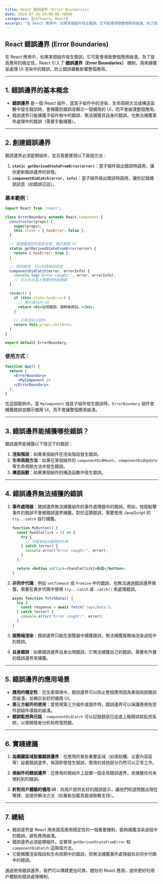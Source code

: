 ```yaml
---
title: React 錯誤邊界 (Error Boundaries)
date: 2024-07-20 19:00:00 +0800
categories: [Software, React]
excerpt: "在 React 應用中，如果某個組件發生錯誤，它可能會導致整個應用崩潰。為了提高應用的穩定性，React 引入了 **錯誤邊界（Error Boundaries）** 機制，用來捕獲並處理 UI 渲染中的錯誤，防止錯誤擴散影響整個應用"
---
```


## React 錯誤邊界 (Error Boundaries)

在 React 應用中，如果某個組件發生錯誤，它可能會導致整個應用崩潰。為了提高應用的穩定性，React 引入了 **錯誤邊界（Error Boundaries）** 機制，用來捕獲並處理 UI 渲染中的錯誤，防止錯誤擴散影響整個應用。

---

## 1. 錯誤邊界的基本概念

- **錯誤邊界** 是一個 React 組件，當其子組件中的渲染、生命周期方法或構造函數中發生錯誤時，會捕獲到錯誤並顯示一個備用的 UI，而不會崩潰整個應用。
- 錯誤邊界只能捕獲子組件樹中的錯誤，無法捕獲其自身的錯誤，也無法捕獲事件處理中的錯誤（需要手動捕獲）。

---

## 2. 創建錯誤邊界

錯誤邊界必須是類組件，並且需要實現以下兩個方法：

1. **`static getDerivedStateFromError(error)`**：當子組件拋出錯誤時調用，讓你更新錯誤邊界的狀態。
2. **`componentDidCatch(error, info)`**：當子組件拋出錯誤時調用，讓你記錄錯誤訊息（如錯誤日誌）。

### 基本範例：

```jsx
import React from 'react';

class ErrorBoundary extends React.Component {
  constructor(props) {
    super(props);
    this.state = { hasError: false };
  }

  // 當捕獲錯誤時更新狀態，顯示備用 UI
  static getDerivedStateFromError(error) {
    return { hasError: true };
  }

  // 錯誤處理：可以記錄錯誤訊息
  componentDidCatch(error, errorInfo) {
    console.log('Error caught:', error, errorInfo);
    // 可以在此處上報錯誤到服務器
  }

  render() {
    if (this.state.hasError) {
      // 顯示替代的 UI
      return <h1>出現錯誤，請稍後再試。</h1>;
    }

    // 正常渲染子組件
    return this.props.children;
  }
}

export default ErrorBoundary;
```

### 使用方式：

```jsx
function App() {
  return (
    <ErrorBoundary>
      <MyComponent />
    </ErrorBoundary>
  );
}
```

在這個範例中，當 `MyComponent` 或其子組件發生錯誤時，`ErrorBoundary` 組件會捕獲錯誤並顯示備用 UI，而不會讓整個應用崩潰。

---

## 3. 錯誤邊界能捕獲哪些錯誤？

錯誤邊界能捕獲以下情況下的錯誤：

1. **渲染階段**：如果某個組件在渲染階段發生錯誤。
2. **生命周期方法**：如果在某個組件的 `componentDidMount`、`componentDidUpdate` 等生命周期方法中發生錯誤。
3. **構造函數**：如果某個組件的構造函數中發生錯誤。

---

## 4. 錯誤邊界無法捕獲的錯誤

1. **事件處理器**：錯誤邊界無法捕獲組件的事件處理器中的錯誤。例如，按鈕點擊事件的錯誤不會被錯誤邊界捕獲。對於這類錯誤，需要使用 JavaScript 的 `try...catch` 自行捕獲。

    ```jsx
    function MyButton() {
      const handleClick = () => {
        try {
          // 可能會拋出錯誤的代碼
        } catch (error) {
          console.error("Error caught:", error);
        }
      };

      return <button onClick={handleClick}>點我</button>;
    }
    ```

2. **非同步代碼**：例如 `setTimeout` 或 `Promise` 中的錯誤，也無法通過錯誤邊界捕獲，需要在異步代碼中使用 `try...catch` 或 `.catch()` 來處理錯誤。

    ```jsx
    async function fetchData() {
      try {
        const response = await fetch('/api/data');
      } catch (error) {
        console.error("Error caught:", error);
      }
    }
    ```

3. **服務端渲染**：錯誤邊界只能在瀏覽器中捕獲錯誤，無法捕獲服務端渲染過程中的錯誤。
4. **自身錯誤**：如果錯誤邊界自身出現錯誤，它無法捕獲自己的錯誤。需要有外層的錯誤邊界來捕獲。

---

## 5. 錯誤邊界的應用場景

- **應用的穩定性**：在生產環境中，錯誤邊界可以防止整個應用因為某個局部錯誤而崩潰，並顯示友好的備用 UI。
- **第三方組件的使用**：當使用第三方組件或插件時，錯誤邊界可以保護應用免受外部組件導致的崩潰。
- **錯誤監控與日誌**：`componentDidCatch` 可以記錄錯誤日誌或上報錯誤給監控系統，以便開發者分析和修復問題。

---

## 6. 實踐建議

1. **為關鍵區域設置錯誤邊界**：在應用的某些重要區域（如導航欄、主要內容區等）設置錯誤邊界，保證即使發生錯誤，應用的其他部分仍然可以正常工作。
   
2. **根組件的錯誤邊界**：在應用的根組件上設置一個全局錯誤邊界，來捕獲任何未預料到的錯誤。

3. **針對用戶體驗的備用 UI**：為用戶提供友好的錯誤提示，讓他們知道問題出現在哪裡，並提供解決方法（如重新加載頁面或聯繫支持）。

---

## 7. 總結

- 錯誤邊界是 React 用來提高應用穩定性的一個重要機制，能夠捕獲渲染過程中的錯誤，避免應用崩潰。
- 錯誤邊界必須是類組件，並實現 `getDerivedStateFromError` 和 `componentDidCatch` 這兩個方法。
- 它能捕獲渲染階段和生命周期中的錯誤，但無法捕獲事件處理器和非同步代碼中的錯誤。

通過使用錯誤邊界，我們可以構建更加可靠、健壯的 React 應用，提供更好的用戶體驗和錯誤處理機制。
